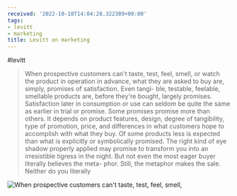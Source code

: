 ```yaml
---
received: '2022-10-18T14:04:28.322389+00:00'
tags:
- levitt
- marketing
title: Levitt on marketing
---
```

#levitt
> When prospective customers can't taste, test, feel, smell,
> or watch the product in operation in advance, what they are
> asked to buy are, simply, promises of satisfaction. Even tangi-
> ble, testable, feelable, smellable products are, before they're
> bought, largely promises.
> Satisfaction later in consumption or use can seldom be quite
> the same as earlier in trial or promise. Some promises promise
> more than others. It depends on product features, design, degree
> of tangibility, type of promotion, price, and differences in what
> customers hope to accomplish with what they buy. Of some
> products less is expected than what is explicitly or symbolically
> promised. The right kind of eye shadow properly applied may
> promise to transform you into an irresistible tigress in the night.
> But not even the most eager buyer literally believes the meta-
> phor. Still, the metaphor makes the sale. Neither do you literally

![When prospective customers can't taste, test, feel, smell,](Levitt%20on%20marketing.jpg "When prospective customers can't taste, test, feel, smell,")